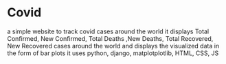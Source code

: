 # Covid
a simple website to track covid cases around the world
it displays Total Confirmed, New Confirmed, Total Deaths ,New Deaths, Total Recovered, New Recovered cases around the world and displays the visualized data in the form of bar plots
it uses python, django, matplotplotlib, HTML, CSS, JS

